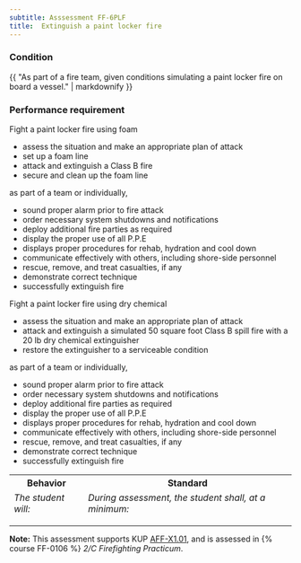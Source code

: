 ```yaml
---
subtitle: Asssessment FF-6PLF
title:  Extinguish a paint locker fire
---
```




### Condition

{{ "As part of a fire team, given conditions simulating a paint locker fire on board a vessel." | markdownify }}

### Performance requirement 

<table width='100%' class='Guidelines'>
 <thead>
 <tr>
     <th class='thirty'>Behavior</th>
     <th class='seventy'>Standard</th>
 </tr>
 <tr>
     <td><em>The student will:</em></td>
     <td><em>During assessment, the student shall, at a minimum:</em></td>
 </tr>
 </thead>
 <tbody>


<!--rowstart-->

Fight a paint locker fire using foam

* assess the situation and make an appropriate plan of attack
* set up a foam line
* attack and extinguish a Class B fire
* secure and clean up the foam line


<!--cellbreak-->

as part of a team or individually,

* sound proper alarm prior to fire attack
* order necessary system shutdowns and notifications
* deploy additional fire parties as required 
* display the proper use of all P.P.E
* displays proper procedures for rehab, hydration and cool down 
* communicate effectively with others, including shore-side personnel
* rescue, remove, and treat casualties, if any
* demonstrate correct technique
* successfully extinguish fire

<!--rowend-->


<!--rowstart-->

Fight a paint locker fire using dry chemical

* assess the situation and make an appropriate plan of attack
* attack and extinguish a simulated 50 square foot Class B spill fire with a 20 lb dry chemical extinguisher
* restore the extinguisher to a serviceable condition

<!--cellbreak-->

as part of a team or individually,

* sound proper alarm prior to fire attack
* order necessary system shutdowns and notifications
* deploy additional fire parties as required 
* display the proper use of all P.P.E
* displays proper procedures for rehab, hydration and cool down 
* communicate effectively with others, including shore-side personnel
* rescue, remove, and treat casualties, if any
* demonstrate correct technique
* successfully extinguish fire

<!--rowend-->


 </tbody>
 </table>



*****

**Note:** This assessment supports KUP [AFF-X1.01]({{site.baseurl}}/tables/63.html#AFF-X1.01), and is assessed in  {% course  FF-0106 %}  *2/C Firefighting Practicum*. 

